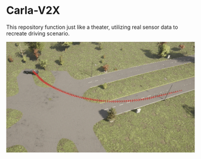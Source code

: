 # Carla-V2X
This repository function just like a theater, utilizing real sensor data to recreate driving scenario.

![3c3b联调场景复现](gif/2.gif)